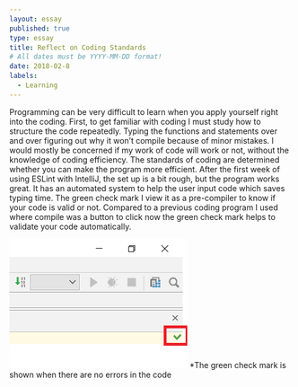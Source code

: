 ```yaml
---
layout: essay
published: true
type: essay
title: Reflect on Coding Standards
# All dates must be YYYY-MM-DD format!
date: 2018-02-8
labels:
  - Learning
---
```


  Programming can be very difficult to learn when you apply yourself right into the coding. First, to get familiar with coding I must study how to structure the code repeatedly. Typing the functions and statements over and over figuring out why it won’t compile because of minor mistakes. I would mostly be concerned if my work of code will work or not, without the knowledge of coding efficiency. The standards of coding are determined whether you can make the program more efficient.  After the first week of using ESLint with IntelliJ, the set up is a bit rough, but the program works great. It has an automated system to help the user input code which saves typing time. The green check mark I view it as a pre-compiler to know if your code is valid or not. Compared to a previous coding program I used where compile was a button to click now the green check mark helps to validate your code automatically. 

<img class="The Green check Mark" src="../images/check mark.png"> *The green check mark is shown when there are no errors in the code

